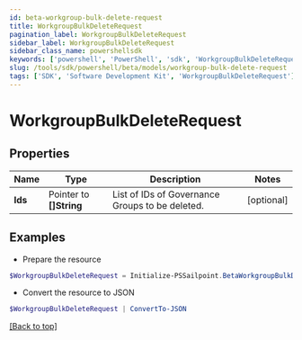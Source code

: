 ```yaml
---
id: beta-workgroup-bulk-delete-request
title: WorkgroupBulkDeleteRequest
pagination_label: WorkgroupBulkDeleteRequest
sidebar_label: WorkgroupBulkDeleteRequest
sidebar_class_name: powershellsdk
keywords: ['powershell', 'PowerShell', 'sdk', 'WorkgroupBulkDeleteRequest'] 
slug: /tools/sdk/powershell/beta/models/workgroup-bulk-delete-request
tags: ['SDK', 'Software Development Kit', 'WorkgroupBulkDeleteRequest']
---
```



# WorkgroupBulkDeleteRequest

## Properties

Name | Type | Description | Notes
------------ | ------------- | ------------- | -------------
**Ids** |  Pointer to **[]String** | List of IDs of Governance Groups to be deleted. | [optional] 

## Examples

- Prepare the resource
```powershell
$WorkgroupBulkDeleteRequest = Initialize-PSSailpoint.BetaWorkgroupBulkDeleteRequest  -Ids [567a697e-885b-495a-afc5-d55e1c23a302, c7b0f7b2-1e78-4063-b294-a555333dacd2]
```

- Convert the resource to JSON
```powershell
$WorkgroupBulkDeleteRequest | ConvertTo-JSON
```


[[Back to top]](#) 

